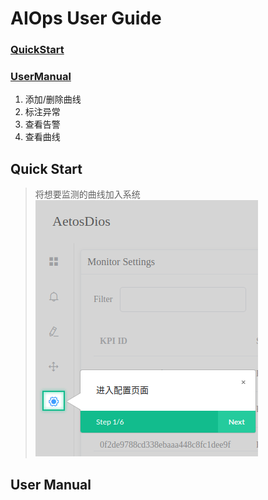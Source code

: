 # AIOps User  Guide

### [QuickStart](#quick-start)

### [UserManual](#user-manual)
1. 添加/删除曲线
2. 标注异常
3. 查看告警
4. 查看曲线

## Quick Start
> 将想要监测的曲线加入系统
![进入Setting页面](https://github.com/DerrickShine/AIOps-User-Manual/blob/master/pic/entering_setting.png)

## User Manual

<!--stackedit_data:
eyJoaXN0b3J5IjpbLTE5OTc4Mjk1OTYsMjA4NDgxODg5NywtMT
YxNTM4ODA1NF19
-->